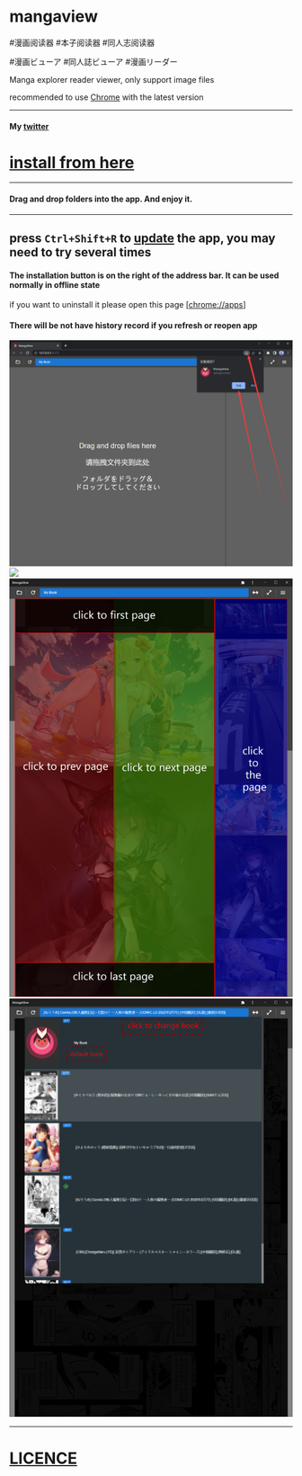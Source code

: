 #  mangaview

#漫画阅读器  #本子阅读器  #同人志阅读器

#漫画ビューア #同人誌ビューア #漫画リーダー

Manga explorer reader viewer, only support image files

recommended to use [Chrome](https://www.google.com/chrome/) with the latest version
___
#### My [twitter](https://twitter.com/mousoug)

# [install from here](https://nohnolife.github.io/mangaview/dist/index.html)
___
#### Drag and drop folders into the app. And enjoy it.
___

## press `Ctrl+Shift+R` to [update]() the app, you may need to try several times
#### The installation button is on the right of the address bar. It can be used normally in offline state
if you want to uninstall it please open this page [[chrome://apps](chrome://apps)]
#### There will be not have history record if you refresh or reopen app

![](https://github.com/NOHNOLIFE/mangaview/blob/main/description/desc%201.png)
![](https://github.com/NOHNOLIFE/mangaview/blob/main/description/desc%205.png)
![](https://github.com/NOHNOLIFE/mangaview/blob/main/description/desc%206.png)
![](https://github.com/NOHNOLIFE/mangaview/blob/main/description/desc%207.png)
___
#  [LICENCE](https://github.com/NOHNOLIFE/mangaview/blob/main/LICENSE)

